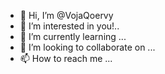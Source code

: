 - 👋 Hi, I’m @VojaQoervy
- 👀 I’m interested in you!..
- 🌱 I’m currently learning ...
- 💞️ I’m looking to collaborate on ...
- 📫 How to reach me ...

<!---
VojaQoervy/VojaQoervy is a ✨ special ✨ repository because its `README.md` (this file) appears on your GitHub profile.
You can click the Preview link to take a look at your changes.
--->
